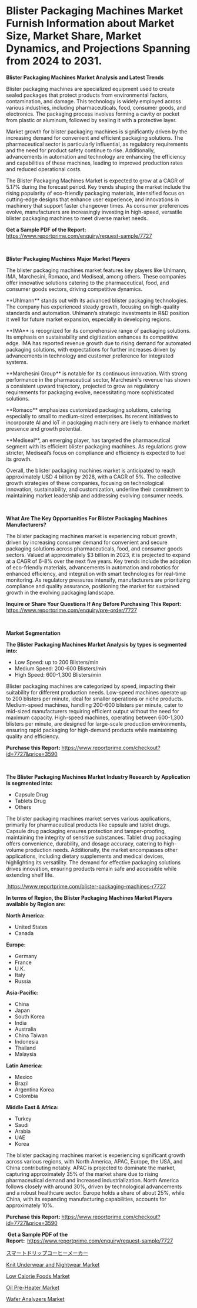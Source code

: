 <p><h1>Blister Packaging Machines Market Furnish Information about Market Size, Market Share, Market Dynamics, and Projections Spanning from 2024 to 2031.</h1></p><p><strong>Blister Packaging Machines Market Analysis and Latest Trends</strong></p>
<p><p>Blister packaging machines are specialized equipment used to create sealed packages that protect products from environmental factors, contamination, and damage. This technology is widely employed across various industries, including pharmaceuticals, food, consumer goods, and electronics. The packaging process involves forming a cavity or pocket from plastic or aluminum, followed by sealing it with a protective layer. </p><p>Market growth for blister packaging machines is significantly driven by the increasing demand for convenient and efficient packaging solutions. The pharmaceutical sector is particularly influential, as regulatory requirements and the need for product safety continue to rise. Additionally, advancements in automation and technology are enhancing the efficiency and capabilities of these machines, leading to improved production rates and reduced operational costs.</p><p>The Blister Packaging Machines Market is expected to grow at a CAGR of 5.17% during the forecast period. Key trends shaping the market include the rising popularity of eco-friendly packaging materials, intensified focus on cutting-edge designs that enhance user experience, and innovations in machinery that support faster changeover times. As consumer preferences evolve, manufacturers are increasingly investing in high-speed, versatile blister packaging machines to meet diverse market needs.</p></p>
<p><strong>Get a Sample PDF of the Report:&nbsp;</strong> <a href="https://www.reportprime.com/enquiry/request-sample/7727">https://www.reportprime.com/enquiry/request-sample/7727</a></p>
<p>&nbsp;</p>
<p><strong>Blister Packaging Machines Major Market Players</strong></p>
<p><p>The blister packaging machines market features key players like Uhlmann, IMA, Marchesini, Romaco, and Mediseal, among others. These companies offer innovative solutions catering to the pharmaceutical, food, and consumer goods sectors, driving competitive dynamics.</p><p>**Uhlmann** stands out with its advanced blister packaging technologies. The company has experienced steady growth, focusing on high-quality standards and automation. Uhlmann’s strategic investments in R&D position it well for future market expansion, especially in developing regions.</p><p>**IMA** is recognized for its comprehensive range of packaging solutions. Its emphasis on sustainability and digitization enhances its competitive edge. IMA has reported revenue growth due to rising demand for automated packaging solutions, with expectations for further increases driven by advancements in technology and customer preference for integrated systems.</p><p>**Marchesini Group** is notable for its continuous innovation. With strong performance in the pharmaceutical sector, Marchesini's revenue has shown a consistent upward trajectory, projected to grow as regulatory requirements for packaging evolve, necessitating more sophisticated solutions.</p><p>**Romaco** emphasizes customized packaging solutions, catering especially to small to medium-sized enterprises. Its recent initiatives to incorporate AI and IoT in packaging machinery are likely to enhance market presence and growth potential.</p><p>**Mediseal**, an emerging player, has targeted the pharmaceutical segment with its efficient blister packaging machines. As regulations grow stricter, Mediseal’s focus on compliance and efficiency is expected to fuel its growth.</p><p>Overall, the blister packaging machines market is anticipated to reach approximately USD 4 billion by 2028, with a CAGR of 5%. The collective growth strategies of these companies, focusing on technological innovation, sustainability, and customization, underline their commitment to maintaining market leadership and addressing evolving consumer needs.</p></p>
<p>&nbsp;</p>
<p><strong>What Are The Key Opportunities For Blister Packaging Machines Manufacturers?</strong></p>
<p><p>The blister packaging machines market is experiencing robust growth, driven by increasing consumer demand for convenient and secure packaging solutions across pharmaceuticals, food, and consumer goods sectors. Valued at approximately $3 billion in 2023, it is projected to expand at a CAGR of 6-8% over the next five years. Key trends include the adoption of eco-friendly materials, advancements in automation and robotics for enhanced efficiency, and integration with smart technologies for real-time monitoring. As regulatory pressures intensify, manufacturers are prioritizing compliance and quality assurance, positioning the market for sustained growth in the evolving packaging landscape.</p></p>
<p><strong>Inquire or Share Your Questions If Any Before Purchasing This Report:</strong> <a href="https://www.reportprime.com/enquiry/pre-order/7727">https://www.reportprime.com/enquiry/pre-order/7727</a></p>
<p>&nbsp;</p>
<p><strong>Market Segmentation</strong></p>
<p><strong>The Blister Packaging Machines Market Analysis by types is segmented into:</strong></p>
<p><ul><li>Low Speed: up to 200 Blisters/min</li><li>Medium Speed: 200-600 Blisters/min</li><li>High Speed: 600-1,300 Blisters/min</li></ul></p>
<p><p>Blister packaging machines are categorized by speed, impacting their suitability for different production needs. Low-speed machines operate up to 200 blisters per minute, ideal for smaller operations or niche products. Medium-speed machines, handling 200-600 blisters per minute, cater to mid-sized manufacturers requiring efficient output without the need for maximum capacity. High-speed machines, operating between 600-1,300 blisters per minute, are designed for large-scale production environments, ensuring rapid packaging for high-demand products while maintaining quality and efficiency.</p></p>
<p><strong>Purchase this Report:&nbsp;</strong><a href="https://www.reportprime.com/checkout?id=7727&price=3590">https://www.reportprime.com/checkout?id=7727&price=3590</a></p>
<p>&nbsp;</p>
<p><strong>The Blister Packaging Machines Market Industry Research by Application is segmented into:</strong></p>
<p><ul><li>Capsule Drug</li><li>Tablets Drug</li><li>Others</li></ul></p>
<p><p>The blister packaging machines market serves various applications, primarily for pharmaceutical products like capsule and tablet drugs. Capsule drug packaging ensures protection and tamper-proofing, maintaining the integrity of sensitive substances. Tablet drug packaging offers convenience, durability, and dosage accuracy, catering to high-volume production needs. Additionally, the market encompasses other applications, including dietary supplements and medical devices, highlighting its versatility. The demand for effective packaging solutions drives innovation, ensuring products remain safe and accessible while extending shelf life.</p></p>
<p><a href="https://www.reportprime.com/blister-packaging-machines-r7727">&nbsp;https://www.reportprime.com/blister-packaging-machines-r7727</a></p>
<p><strong>In terms of Region, the Blister Packaging Machines Market Players available by Region are:</strong></p>
<p>
    <p> <strong> North America: </strong>
        <ul>
            <li>United States</li>
            <li>Canada</li>
        </ul>
        </p> 
    <p> <strong> Europe: </strong>
        <ul>
            <li>Germany</li>
            <li>France</li>
            <li>U.K.</li>
            <li>Italy</li>
            <li>Russia</li>
        </ul>
        </p> 
    <p> <strong> Asia-Pacific: </strong>
        <ul>
            <li>China</li>
            <li>Japan</li>
            <li>South Korea</li>
            <li>India</li>
            <li>Australia</li>
            <li>China Taiwan</li>
            <li>Indonesia</li>
            <li>Thailand</li>
            <li>Malaysia</li>
        </ul>
        </p> 
    <p> <strong> Latin America: </strong>
        <ul>
            <li>Mexico</li>
            <li>Brazil</li>
            <li>Argentina Korea</li>
            <li>Colombia</li>
        </ul>
        </p> 
    <p> <strong> Middle East & Africa: </strong>
        <ul>
            <li>Turkey</li>
            <li>Saudi</li>
            <li>Arabia</li>
            <li>UAE</li>
            <li>Korea</li>
        </ul>
    </p>
    </p>
<p><p>The blister packaging machines market is experiencing significant growth across various regions, with North America, APAC, Europe, the USA, and China contributing notably. APAC is projected to dominate the market, capturing approximately 35% of the market share due to rising pharmaceutical demand and increased industrialization. North America follows closely with around 30%, driven by technological advancements and a robust healthcare sector. Europe holds a share of about 25%, while China, with its expanding manufacturing capabilities, accounts for approximately 10%.</p></p>
<p><strong>Purchase this Report: </strong><a href="https://www.reportprime.com/checkout?id=7727&price=3590">https://www.reportprime.com/checkout?id=7727&price=3590</a></p>
<p>&nbsp;<strong>Get a Sample PDF of the Report:&nbsp;&nbsp;</strong><a href="https://www.reportprime.com/enquiry/request-sample/7727">https://www.reportprime.com/enquiry/request-sample/7727</a></p>
<p><strong></strong></p>
<p><p><a href="https://medium.com/@erlenegcfeenan/smart-drip-coffee-maker-market-%E3%81%AE%E3%82%B0%E3%83%AD%E3%83%BC%E3%83%90%E3%83%AB%E5%B8%82%E5%A0%B4%E6%A6%82%E8%A6%81%E3%81%AF-%E4%B8%96%E7%95%8C%E3%81%8A%E3%82%88%E3%81%B3%E4%B8%BB%E8%A6%81%E5%B8%82%E5%A0%B4%E3%81%AB%E3%81%8A%E3%81%91%E3%82%8B%E6%A5%AD%E7%95%8C%E3%81%AB%E5%BD%B1%E9%9F%BF%E3%82%92%E4%B8%8E%E3%81%88%E3%82%8B%E4%B8%BB%E8%A6%81%E3%81%AA%E3%83%88%E3%83%AC%E3%83%B3%E3%83%89%E3%81%AB%E3%81%A4%E3%81%84%E3%81%A6-%E7%8B%AC%E8%87%AA%E3%81%AE%E8%A6%96%E7%82%B9%E3%82%92%E6%8F%90%E4%BE%9B%E3%81%97%E3%81%BE%E3%81%99-179a59974f5c">スマートドリップコーヒーメーカー</a></p><p><a href="https://issuu.com/reportprime-2/docs/knit-underwear-and-nightwear-market_2d5b2360955bae">Knit Underwear and Nightwear Market</a></p><p><a href="https://issuu.com/reportprime-2/docs/low-calorie-foods-market-size-2030._92ad99dc77c62b">Low Calorie Foods Market</a></p><p><a href="https://medium.com/@michellegbleau0620/oil-pre-heater-market-insights-product-type-application-trends-and-regional-analysis-from-2024-bac978ae10a5">Oil Pre-Heater Market</a></p><p><a href="https://medium.com/@michellegbleau0620/global-wafer-analyzers-market-trends-and-innovations-a-forward-looking-analysis-2024-2031-506372df3555">Wafer Analyzers Market</a></p></p>
